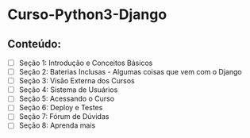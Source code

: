 # Curso-Python3-Django

## Conteúdo:
- [ ] Seção 1: Introdução e Conceitos Básicos
- [ ] Seção 2: Baterias Inclusas - Algumas coisas que vem com o Django
- [ ] Seção 3: Visão Externa dos Cursos
- [ ] Seção 4: Sistema de Usuários
- [ ] Seção 5: Acessando o Curso
- [ ] Seção 6: Deploy e Testes
- [ ] Seção 7: Fórum de Dúvidas
- [ ] Seção 8: Aprenda mais
